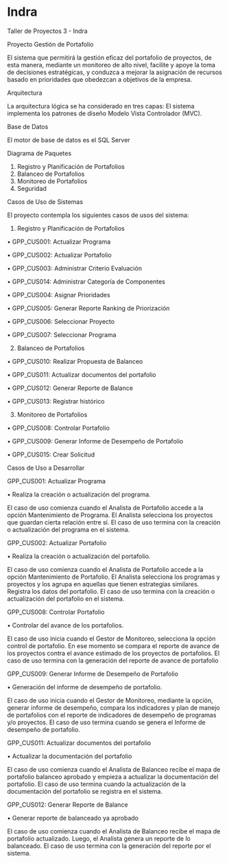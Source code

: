# Indra
Taller de Proyectos 3 - Indra


Proyecto Gestión de Portafolio

El sistema que permitirá la gestión eficaz del portafolio de proyectos, de esta manera, mediante un monitoreo de alto nivel, facilite y apoye la toma de decisiones estratégicas, y conduzca a mejorar la asignación de recursos basado en prioridades que obedezcan a objetivos de la empresa.


Arquitectura

La arquitectura lógica se ha considerado en tres capas: El sistema implementa los patrones de diseño Modelo Vista Controlador (MVC).


Base de Datos

El motor de base de datos es el SQL Server


Diagrama de Paquetes

1. Registro y Planificación de Portafolios
2. Balanceo de Portafolios
3. Monitoreo de Portafolios
4. Seguridad


Casos de Uso de Sistemas

El proyecto contempla los siguientes casos de usos del sistema:

1. Registro y Planificación de Portafolios

•	GPP_CUS001: Actualizar Programa

•	GPP_CUS002: Actualizar Portafolio

•	GPP_CUS003: Administrar Criterio Evaluación

•	GPP_CUS014: Administrar Categoría de Componentes

•	GPP_CUS004: Asignar Prioridades

•	GPP_CUS005: Generar Reporte Ranking de Priorización

•	GPP_CUS006: Seleccionar Proyecto

•	GPP_CUS007: Seleccionar Programa


2. Balanceo de Portafolios

•	GPP_CUS010: Realizar Propuesta de Balanceo

•	GPP_CUS011: Actualizar documentos del portafolio

•	GPP_CUS012: Generar Reporte de Balance

•	GPP_CUS013: Registrar histórico

3. Monitoreo de Portafolios

•	GPP_CUS008: Controlar Portafolio

•	GPP_CUS009: Generar Informe de Desempeño de Portafolio

•	GPP_CUS015: Crear Solicitud


Casos de Uso a Desarrollar

GPP_CUS001: Actualizar Programa

•	Realiza la creación o actualización del programa.

El caso de uso comienza cuando el Analista de Portafolio accede a la opción Mantenimiento de Programa. El Analista selecciona los proyectos que guardan cierta relación entre sí. El caso de uso termina con la creación o actualización del programa en el sistema.

GPP_CUS002: Actualizar Portafolio

•	Realiza la creación o actualización del portafolio.

El caso de uso comienza cuando el Analista de Portafolio accede a la opción Mantenimiento de Portafolio. El Analista selecciona los programas y proyectos y los agrupa en aquellas que tienen estrategias similares. Registra los datos del portafolio. El caso de uso termina con la creación o actualización del portafolio en el sistema.

GPP_CUS008: Controlar Portafolio

•	Controlar del avance de los portafolios.

El caso de uso inicia cuando el Gestor de Monitoreo, selecciona la opción control de portafolio. En ese momento se compara el reporte de avance de los proyectos contra el avance estimado de los proyectos de portafolios. El caso de uso termina con la generación del reporte de avance de portafolio

GPP_CUS009: Generar Informe de Desempeño de Portafolio

•	Generación del informe de desempeño de portafolio.

El caso de uso inicia cuando el Gestor de Monitoreo, mediante la opción, generar informe de desempeño, compara los indicadores y plan de manejo de portafolios con el reporte de indicadores de desempeño de programas y/o proyectos. El caso de uso termina cuando se genera el Informe de desempeño de portafolio.

GPP_CUS011: Actualizar documentos del portafolio

•	Actualizar la documentación del portafolio

El caso de uso comienza cuando el Analista de Balanceo recibe el mapa de portafolio balanceo aprobado y empieza a actualizar la documentación del portafolio. El caso de uso termina cuando la actualización de la documentación del portafolio se registra en el sistema.

GPP_CUS012: Generar Reporte de Balance

•	Generar reporte de balanceado ya aprobado

El caso de uso comienza cuando el Analista de Balanceo recibe el mapa de portafolio actualizado. Luego, el Analista genera un reporte de lo balanceado. El caso de uso termina con la generación del reporte por el sistema.

